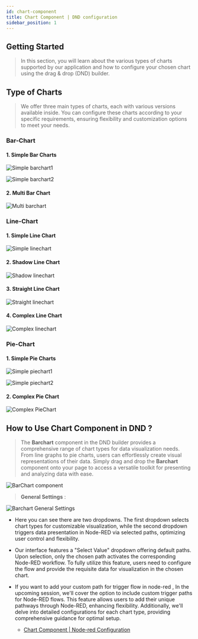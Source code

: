 ```yaml
---
id: chart-component
title: Chart Component | DND configuration
sidebar_position: 1
---
```


## Getting Started

> In this section, you will learn about the various types of charts supported by our application and how to configure your chosen chart using the drag & drop (DND) builder.

## Type of Charts

> We offer three main types of charts, each with various versions available inside. You can configure these charts according to your specific requirements, ensuring flexibility and customization options to meet your needs.

### Bar-Chart

#### 1. Simple Bar Charts

![Simple barchart1](../../../static/img/simple-barchart1.png)

![Simple barchart2](../../../static/img/simple-barchart2.png)

#### 2. Multi Bar Chart

![Multi barchart](../../../static/img/multi-barchart.png)

### Line-Chart

#### 1. Simple Line Chart

![Simple linechart](../../../static/img/simple-linechart.png)

#### 2. Shadow Line Chart

![Shadow linechart](../../../static/img/shadow-linechart.png)

#### 3. Straight Line Chart

![Straight linechart](../../../static/img/straight-linechart.png)

#### 4. Complex Line Chart

![Complex linechart](../../../static/img/complex-linechart.png)

### Pie-Chart

#### 1. Simple Pie Charts

![Simple piechart1](../../../static/img/simple-piechart1.png)

![Simple piechart2](../../../static/img/simple-piechart2.png)

#### 2. Complex Pie Chart

![Complex PieChart](../../../static/img/compex-piechart.png)

## How to Use Chart Component in DND ?

> The **Barchart** component in the DND builder provides a comprehensive range of chart types for data visualization needs. From line graphs to pie charts, users can effortlessly create visual representations of their data. Simply drag and drop the **Barchart** component onto your page to access a versatile toolkit for presenting and analyzing data with ease.

![BarChart component](../../../static/img/barchart_dnd.gif)

> **General Settings** :

![Barchart General Settings](../../../static/img/general-barchart-settings.png)

- Here you can see there are two dropdowns. The first dropdown selects chart types for customizable visualization, while the second dropdown triggers data presentation in Node-RED via selected paths, optimizing user control and flexibility.

- Our interface features a "Select Value" dropdown offering default paths. Upon selection, only the chosen path activates the corresponding Node-RED workflow. To fully utilize this feature, users need to configure the flow and provide the requisite data for visualization in the chosen chart.

- If you want to add your custom path for trigger flow in node-red , In the upcoming session, we'll cover the option to include custom trigger paths for Node-RED flows. This feature allows users to add their unique pathways through Node-RED, enhancing flexibility. Additionally, we'll delve into detailed configurations for each chart type, providing comprehensive guidance for optimal setup.

  - [Chart Component | Node-red Configuration](./chart-node-red-configuration.md)

